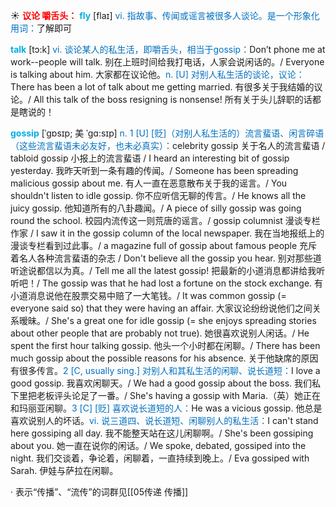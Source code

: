 ☀ <font color="red">**议论 嚼舌头：**</font>
<font color="sky blue">**fly**</font> [flaɪ] 
<font color="#0070c0">vi. 指故事、传闻或谣言被很多人谈论。是一个形象化用词：</font>了解即可

<font color="sky blue">**talk**</font> [tɔ:k] 
<font color="#0070c0">vi. 谈论某人的私生活，即嚼舌头，相当于gossip：</font>Don’t phone me at work--people will talk. 别在上班时间给我打电话，人家会说闲话的。/ Everyone is talking about him. 大家都在议论他。<font color="#0070c0">n. [U] 对别人私生活的谈论，议论：</font>There has been a lot of talk about me getting married. 有很多关于我结婚的议论。/ All this talk of the boss resigning is nonsense! 所有关于头儿辞职的话都是瞎说的！
           
<font color="sky blue">**gossip**</font> [ˈgɒsɪp; 美 ˈgɑ:sɪp]
<font color="#0070c0">n. 1 [U] [贬]（对别人私生活的）流言蜚语、闲言碎语（这些流言蜚语未必友好，也未必真实）：</font>celebrity gossip 关于名人的流言蜚语 / tabloid gossip 小报上的流言蜚语 / I heard an interesting bit of gossip yesterday. 我昨天听到一条有趣的传闻。/ Someone has been spreading malicious gossip about me. 有人一直在恶意散布关于我的谣言。/ You shouldn't listen to idle gossip. 你不应听信无聊的传言。/ He knows all the juicy gossip. 他知道所有的八卦趣闻。/ A piece of silly gossip was going round the school. 校园内流传这一则荒唐的谣言。/ gossip columnist 漫谈专栏作家 / I saw it in the gossip column of the local newspaper. 我在当地报纸上的漫谈专栏看到过此事。/ a magazine full of gossip about famous people 充斥着名人各种流言蜚语的杂志 / Don't believe all the gossip you hear. 别对那些道听途说都信以为真。/ Tell me all the latest gossip! 把最新的小道消息都讲给我听听吧！/ The gossip was that he had lost a fortune on the stock exchange. 有小道消息说他在股票交易中赔了一大笔钱。/ It was common gossip (= everyone said so) that they were having an affair. 大家议论纷纷说他们之间关系暧昧。/ She's a great one for idle gossip (= she enjoys spreading stories about other people that are probably not true). 她很喜欢说别人闲话。/ He spent the first hour talking gossip. 他头一个小时都在闲聊。/ There has been much gossip about the possible reasons for his absence. 关于他缺席的原因有很多传言。<font color="#0070c0">2 [C, usually sing.] 对别人和其私生活的闲聊、说长道短：</font>I love a good gossip. 我喜欢闲聊天。/ We had a good gossip about the boss. 我们私下里把老板评头论足了一番。/ She's having a gossip with Maria.（英）她正在和玛丽亚闲聊。<font color="#0070c0">3 [C] [贬] 喜欢说长道短的人：</font>He was a vicious gossip. 他总是喜欢说别人的坏话。<font color="#0070c0">vi. 说三道四、说长道短、闲聊别人的私生活：</font>I can't stand here gossiping all day. 我不能整天站在这儿闲聊啊。/ She's been gossiping about you. 她一直在说你的闲话。/ We spoke, debated, gossiped into the night. 我们交谈着，争论着，闲聊着，一直持续到晚上。/ Eva gossiped with Sarah. 伊娃与萨拉在闲聊。

· 表示“传播”、“流传”的词群见[[05传递 传播]]

